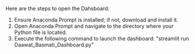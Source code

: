 Here are the steps to open the Dahsboard:

1. Ensure Anaconda Prompt is installed; if not, download and install it.
2. Open Anaconda Prompt and navigate to the directory where your Python file is located.
3. Execute the following command to launch the dashboard:
             "streamlit run Daawat_Basmati_Dashboard.py"
